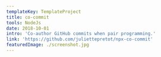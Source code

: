 ```yaml
---
templateKey: TemplateProject
title: co-commit
tools: NodeJs
date: 2018-10-01
intro: 'Co-author GitHub commits when pair programming.'
link: 'https://github.com/juliettepretot/npx-co-commit'
featuredImage: ./screenshot.jpg
---
```

